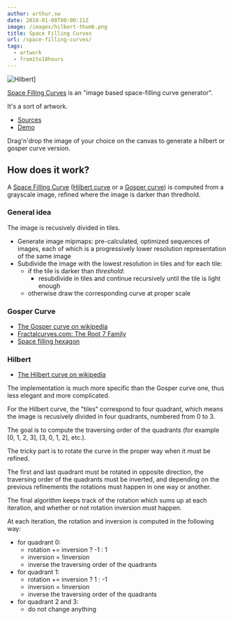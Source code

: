 ```yaml
---
author: arthur.sw
date: 2018-01-08T00:00:11Z
image: /images/hilbert-thumb.png
title: Space Filling Curves
url: /space-filling-curves/
tags:
  - artwork
  - from1to18hours
---
```


![Hilbert](/images/hilbert.png)]

[Space Filling Curves](https://arthursw.github.io/space-filling-curves/) is an "image based space-filling curve generator".

It's a sort of artwork.

 - [Sources](https://github.com/arthursw/space-filling-curves/)
 - [Demo](https://arthursw.github.io/space-filling-curves/)

Drag'n'drop the image of your choice on the canvas to generate a hilbert or gosper curve version.

## How does it work?

A [Space Filling Curve](https://en.wikipedia.org/wiki/Space-filling_curve) ([Hilbert curve](https://en.wikipedia.org/wiki/Hilbert_curve) or a [Gosper curve](https://en.wikipedia.org/wiki/Gosper_curve)) is computed from a grayscale image, refined where the image is darker than thredhold.


### General idea

The image is recusively divided in tiles.

 - Generate image mipmaps: pre-calculated, optimized sequences of images, each of which is a progressively lower resolution representation of the same image
 - Subdivide the image with the lowest resolution in tiles and for each tile:
   - if the tile is darker than *threshold*:
      - resubdivide in tiles and continue recursively until the tile is light enough
   - otherwise draw the corresponding curve at proper scale

### Gosper Curve

 - [The Gosper curve on wikipedia](https://en.wikipedia.org/wiki/Gosper_curve)
 - [Fractalcurves.com: The Root 7 Family](http://www.fractalcurves.com/Root7.html)
 - [Space filling hexagon](https://spacefillingcurves.files.wordpress.com/2016/09/hex.jpg?w=662&h=221)

### Hilbert

 - [The Hilbert curve on wikipedia](https://en.wikipedia.org/wiki/Hilbert_curve)

The implementation is much more specific than the Gosper curve one, thus less elegant and more complicated.

For the Hilbert curve, the "tiles" correspond to four quadrant, which means the image is recusively divided in four quadrants, numbered from 0 to 3.

<!-- 


  1____2
  |    | 
  |    | 
  0    3

 ___    __
 |  |  |  |
 |  |__|  |
 |___   __|
    |  |
 ___|  |___

 
 --> 



The goal is to compute the traversing order of the quadrants (for example [0, 1, 2, 3], [3, 0, 1, 2], etc.).

The tricky part is to rotate the curve in the proper way when it must be refined.

The first and last quadrant must be rotated in opposite direction, the traversing order of the quadrants must be inverted, and depending on the previous refinements the rotations must happen in one way or another.

The final algorithm keeps track of the rotation which sums up at each iteration, and whether or not rotation inversion must happen.

At each iteration, the rotation and inversion is computed in the following way:

 - for quadrant 0: 
   - rotation += inversion ? -1 : 1
   - inversion = !inversion
   - inverse the traversing order of the quadrants
 - for quadrant 1:
   - rotation += inversion ? 1 : -1
   - inversion = !inversion
   - inverse the traversing order of the quadrants
 - for quadrant 2 and 3:
   - do not change anything
